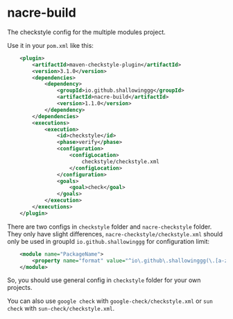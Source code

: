 # nacre-build

The checkstyle config for the multiple modules project.

Use it in your `pom.xml` like this:

```xml
    <plugin>
        <artifactId>maven-checkstyle-plugin</artifactId>
        <version>3.1.0</version>
        <dependencies>
            <dependency>
                <groupId>io.github.shallowinggg</groupId>
                <artifactId>nacre-build</artifactId>
                <version>1.1.0</version>
            </dependency>
        </dependencies>
        <executions>
            <execution>
                <id>checkstyle</id>
                <phase>verify</phase>
                <configuration>
                    <configLocation>
                        checkstyle/checkstyle.xml
                    </configLocation>
                </configuration>
                <goals>
                    <goal>check</goal>
                </goals>
            </execution>
        </executions>
    </plugin>
```

There are two configs in `checkstyle` folder and `nacre-checkstyle` folder. They only have slight differences, `nacre-checkstyle/checkstyle.xml` should only be used in groupId `io.github.shallowinggg` for configuration limit:

```xml
    <module name="PackageName">
        <property name="format" value="^io\.github\.shallowinggg(\.[a-z]+)*$"/>
    </module>
```

So, you should use general config in `checkstyle` folder for your own projects.

You can also use `google check` with `google-check/checkstyle.xml` or `sun check` with `sun-check/checkstyle.xml`.
